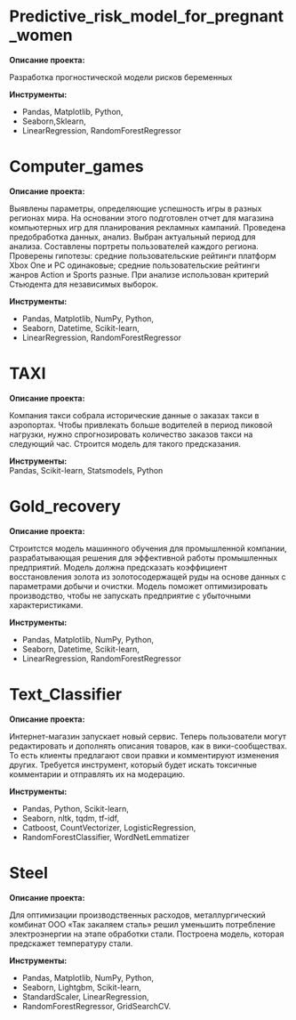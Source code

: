 # Predictive_risk_model_for_pregnant_women

**Описание проекта:**

Разработка прогностической модели рисков беременных

**Инструменты:**  
- Pandas, Matplotlib, Python, 
- Seaborn,Sklearn, 
- LinearRegression, RandomForestRegressor 

# Computer_games

**Описание проекта:**

Выявлены параметры, определяющие успешность игры в разных регионах мира. На
основании этого подготовлен отчет для магазина компьютерных игр для планирования
рекламных кампаний. Проведена предобработка данных, анализ. Выбран актуальный
период для анализа. Составлены портреты пользователей каждого региона. Проверены
гипотезы: средние пользовательские рейтинги платформ Xbox One и PC одинаковые;
средние пользовательские рейтинги жанров Action и Sports разные.
При анализе использован критерий Стьюдента для независимых выборок.

**Инструменты:**  
- Pandas, Matplotlib, NumPy, Python, 
- Seaborn, Datetime, Scikit-learn, 
- LinearRegression, RandomForestRegressor 


# TAXI

**Описание проекта:**

Компания такси собрала исторические данные о заказах такси в аэропортах.
Чтобы привлекать больше водителей в период пиковой нагрузки, нужно спрогнозировать количество заказов такси на следующий час. 
Строится модель для такого предсказания.

**Инструменты:**    
Pandas, Scikit-learn,  Statsmodels, Python




# Gold_recovery

**Описание проекта:**

Строитстся модель машинного обучения для промышленной компании, разрабатывающая решения для эффективной работы промышленных предприятий.
Модель должна предсказать коэффициент восстановления золота из золотосодержащей руды на основе данных с параметрами добычи и очистки.
Модель поможет оптимизировать производство, чтобы не запускать предприятие с убыточными характеристиками.

**Инструменты:**  
- Pandas, Matplotlib, NumPy, Python, 
- Seaborn, Datetime, Scikit-learn, 
- LinearRegression, RandomForestRegressor 

# Text_Classifier

**Описание проекта:**  

Интернет-магазин запускает новый сервис. Теперь пользователи могут редактировать и дополнять описания товаров, 
как в вики-сообществах. То есть клиенты предлагают свои правки и комментируют изменения других. Требуется инструмент, 
который будет искать токсичные комментарии и отправлять их на модерацию.

**Инструменты:**   
- Pandas, Python, Scikit-learn,   
- Seaborn, nltk, tqdm, tf-idf,   
- Catboost, CountVectorizer, LogisticRegression,   
- RandomForestClassifier, WordNetLemmatizer

# Steel

**Описание проекта:**  

Для оптимизации производственных расходов, металлургический комбинат ООО «Так закаляем сталь»
решил уменьшить потребление электроэнергии на этапе обработки стали. Построена  модель, которая предскажет температуру стали.


**Инструменты:**  
- Pandas, Matplotlib, NumPy, Python,  
- Seaborn, Lightgbm, Scikit-learn,   
- StandardScaler, LinearRegression,   
- RandomForestRegressor, GridSearchCV.
